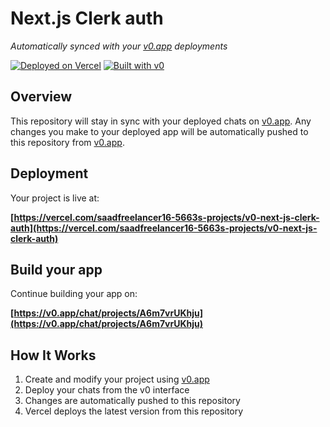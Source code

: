 # Next.js Clerk auth

*Automatically synced with your [v0.app](https://v0.app) deployments*

[![Deployed on Vercel](https://img.shields.io/badge/Deployed%20on-Vercel-black?style=for-the-badge&logo=vercel)](https://vercel.com/saadfreelancer16-5663s-projects/v0-next-js-clerk-auth)
[![Built with v0](https://img.shields.io/badge/Built%20with-v0.app-black?style=for-the-badge)](https://v0.app/chat/projects/A6m7vrUKhju)

## Overview

This repository will stay in sync with your deployed chats on [v0.app](https://v0.app).
Any changes you make to your deployed app will be automatically pushed to this repository from [v0.app](https://v0.app).

## Deployment

Your project is live at:

**[https://vercel.com/saadfreelancer16-5663s-projects/v0-next-js-clerk-auth](https://vercel.com/saadfreelancer16-5663s-projects/v0-next-js-clerk-auth)**

## Build your app

Continue building your app on:

**[https://v0.app/chat/projects/A6m7vrUKhju](https://v0.app/chat/projects/A6m7vrUKhju)**

## How It Works

1. Create and modify your project using [v0.app](https://v0.app)
2. Deploy your chats from the v0 interface
3. Changes are automatically pushed to this repository
4. Vercel deploys the latest version from this repository